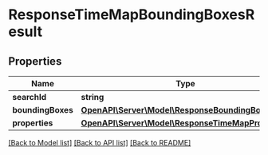 # ResponseTimeMapBoundingBoxesResult

## Properties
Name | Type | Description | Notes
------------ | ------------- | ------------- | -------------
**searchId** | **string** |  | 
**boundingBoxes** | [**OpenAPI\Server\Model\ResponseBoundingBox**](ResponseBoundingBox.md) |  | 
**properties** | [**OpenAPI\Server\Model\ResponseTimeMapProperties**](ResponseTimeMapProperties.md) |  | 

[[Back to Model list]](../README.md#documentation-for-models) [[Back to API list]](../README.md#documentation-for-api-endpoints) [[Back to README]](../README.md)


